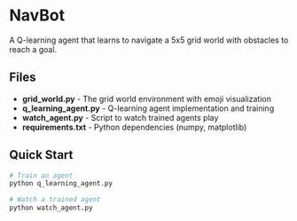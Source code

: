 # NavBot

A Q-learning agent that learns to navigate a 5x5 grid world with obstacles to reach a goal.

## Files

- **grid_world.py** - The grid world environment with emoji visualization
- **q_learning_agent.py** - Q-learning agent implementation and training
- **watch_agent.py** - Script to watch trained agents play
- **requirements.txt** - Python dependencies (numpy, matplotlib)

## Quick Start

```bash
# Train an agent
python q_learning_agent.py

# Watch a trained agent
python watch_agent.py
```
